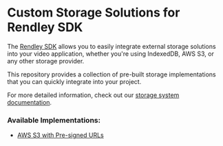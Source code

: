 # Custom Storage Solutions for Rendley SDK

The [Rendley SDK](https://rendley.com/) allows you to easily integrate external storage solutions into your video application, whether you're using IndexedDB, AWS S3, or any other storage provider.

This repository provides a collection of pre-built storage implementations that you can quickly integrate into your project.

For more detailed information, check out our [storage system documentation](https://docs.rendley.com/storage).

### Available Implementations:

- [AWS S3 with Pre-signed URLs](https://github.com/rendleyhq/rendley-sdk-examples/storages/s3-with-presigned-urls)
